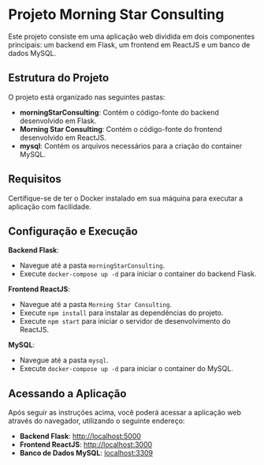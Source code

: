 # Projeto Morning Star Consulting

Este projeto consiste em uma aplicação web dividida em dois componentes principais: um backend em Flask, um frontend em ReactJS e um banco de dados MySQL.

## Estrutura do Projeto

O projeto está organizado nas seguintes pastas:

- **morningStarConsulting**: Contém o código-fonte do backend desenvolvido em Flask.
- **Morning Star Consulting**: Contém o código-fonte do frontend desenvolvido em ReactJS.
- **mysql**: Contém os arquivos necessários para a criação do container MySQL.

## Requisitos

Certifique-se de ter o Docker instalado em sua máquina para executar a aplicação com facilidade.

## Configuração e Execução

**Backend Flask**:
- Navegue até a pasta `morningStarConsulting`.
- Execute `docker-compose up -d` para iniciar o container do backend Flask.

**Frontend ReactJS**:
- Navegue até a pasta `Morning Star Consulting`.
- Execute `npm install` para instalar as dependências do projeto.
- Execute `npm start` para iniciar o servidor de desenvolvimento do ReactJS.

**MySQL**:
- Navegue até a pasta `mysql`.
- Execute `docker-compose up -d` para iniciar o container do MySQL.

## Acessando a Aplicação

Após seguir as instruções acima, você poderá acessar a aplicação web através do navegador, utilizando o seguinte endereço:

- **Backend Flask**: [http://localhost:5000](http://localhost:5000)
- **Frontend ReactJS**: [http://localhost:3000](http://localhost:3000)
- **Banco de Dados MySQL**: [localhost:3309](localhost:3309)
